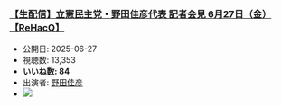 ### [【生配信】立憲民主党・野田佳彦代表 記者会見 6月27日（金）【ReHacQ】](https://www.youtube.com/watch?v=DhGkYJP_UIM)
-   公開日: 2025-06-27
-   視聴数: 13,353
-   **いいね数: 84**
-   出演者: [野田佳彦](/rehacq_fan/people/野田佳彦 "wikilink")
- [![](https://img.youtube.com/vi/DhGkYJP_UIM/hqdefault.jpg)](https://www.youtube.com/watch?v=DhGkYJP_UIM)
